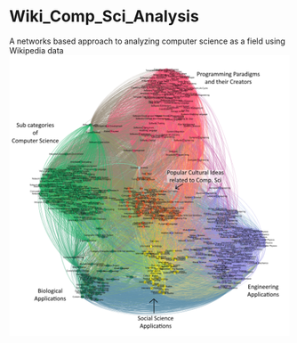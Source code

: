 # Wiki_Comp_Sci_Analysis
A networks based approach to analyzing computer science as a field using Wikipedia data
![alt text](https://raw.githubusercontent.com/ChristianAnyanwu/Wiki_Comp_Sci_Analysis/master/Stratified_Comp_Sci_Wiki_Connections_Labeled.png)

